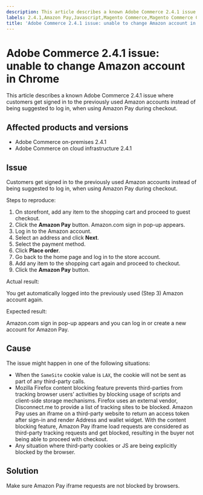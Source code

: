 ```yaml
---
description: This article describes a known Adobe Commerce 2.4.1 issue where customers get signed in to the previously used Amazon accounts instead of being suggested to log in, when using Amazon Pay during checkout.
labels: 2.4.1,Amazon Pay,Javascript,Magento Commerce,Magento Commerce Cloud,browser,cookies,known issues,troubleshooting,Adobe Commerce,cloud infrastructure,on-premises
title: 'Adobe Commerce 2.4.1 issue: unable to change Amazon account in Chrome'
---
```


# Adobe Commerce 2.4.1 issue: unable to change Amazon account in Chrome

This article describes a known Adobe Commerce 2.4.1 issue where customers get signed in to the previously used Amazon accounts instead of being suggested to log in, when using Amazon Pay during checkout.

## Affected products and versions

* Adobe Commerce on-premises 2.4.1
* Adobe Commerce on cloud infrastructure 2.4.1

## Issue

Customers get signed in to the previously used Amazon accounts instead of being suggested to log in, when using Amazon Pay during checkout.

<span class="wysiwyg-underline">Steps to reproduce:</span>

1. On storefront, add any item to the shopping cart and proceed to guest checkout.
1. Click the **Amazon Pay** button. Amazon.com sign in pop-up appears.
1. Log in to the Amazon account.
1. Select an address and click **Next**.
1. Select the payment method.
1. Click **Place order**.
1. Go back to the home page and log in to the store account.
1. Add any item to the shopping cart again and proceed to checkout.
1. Click the **Amazon Pay** button.

<span class="wysiwyg-underline">Actual result:</span>

You get automatically logged into the previously used (Step 3) Amazon account again.

<span class="wysiwyg-underline">Expected result:</span>

Amazon.com sign in pop-up appears and you can log in or create a new account for Amazon Pay.

## Cause

The issue might happen in one of the following situations:

* When the `SameSite` cookie value is `LAX`, the cookie will not be sent as part of any third-party calls.
* Mozilla Firefox content blocking feature prevents third-parties from tracking browser users’ activities by blocking usage of scripts and client-side storage mechanisms. Firefox uses an external vendor, Disconnect.me to provide a list of tracking sites to be blocked. Amazon Pay uses an iframe on a third-party website to return an access token after sign-in and render Address and wallet widget. With the content blocking feature, Amazon Pay iframe load requests are considered as third-party tracking requests and get blocked, resulting in the buyer not being able to proceed with checkout.
* Any situation where third-party cookies or JS are being explicitly blocked by the browser.

## Solution

Make sure Amazon Pay iframe requests are not blocked by browsers.